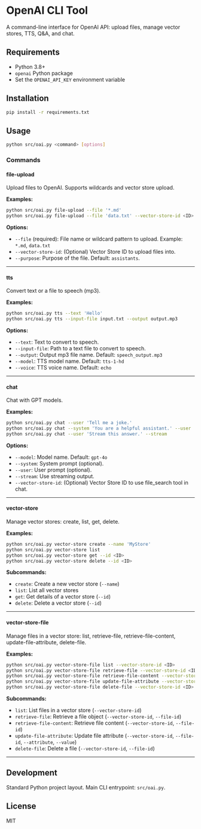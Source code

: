 # OpenAI CLI Tool

A command-line interface for OpenAI API: upload files, manage vector stores, TTS, Q&A, and chat.

## Requirements

- Python 3.8+
- `openai` Python package
- Set the `OPENAI_API_KEY` environment variable

## Installation

```bash
pip install -r requirements.txt
```

## Usage

```bash
python src/oai.py <command> [options]
```

### Commands

#### file-upload

Upload files to OpenAI. Supports wildcards and vector store upload.

**Examples:**
```bash
python src/oai.py file-upload --file '*.md'
python src/oai.py file-upload --file 'data.txt' --vector-store-id <ID>
```

**Options:**
- `--file` (required): File name or wildcard pattern to upload. Example: `*.md`, `data.txt`
- `--vector-store-id`: (Optional) Vector Store ID to upload files into.
- `--purpose`: Purpose of the file. Default: `assistants`.

---

#### tts

Convert text or a file to speech (mp3).

**Examples:**
```bash
python src/oai.py tts --text 'Hello'
python src/oai.py tts --input-file input.txt --output output.mp3
```

**Options:**
- `--text`: Text to convert to speech.
- `--input-file`: Path to a text file to convert to speech.
- `--output`: Output mp3 file name. Default: `speech_output.mp3`
- `--model`: TTS model name. Default: `tts-1-hd`
- `--voice`: TTS voice name. Default: `echo`

---

#### chat

Chat with GPT models.

**Examples:**
```bash
python src/oai.py chat --user 'Tell me a joke.'
python src/oai.py chat --system 'You are a helpful assistant.' --user 'Summarize this.'
python src/oai.py chat --user 'Stream this answer.' --stream
```

**Options:**
- `--model`: Model name. Default: `gpt-4o`
- `--system`: System prompt (optional).
- `--user`: User prompt (optional).
- `--stream`: Use streaming output.
- `--vector-store-id`: (Optional) Vector Store ID to use file_search tool in chat.

---

#### vector-store

Manage vector stores: create, list, get, delete.

**Examples:**
```bash
python src/oai.py vector-store create --name 'MyStore'
python src/oai.py vector-store list
python src/oai.py vector-store get --id <ID>
python src/oai.py vector-store delete --id <ID>
```

**Subcommands:**
- `create`: Create a new vector store (`--name`)
- `list`: List all vector stores
- `get`: Get details of a vector store (`--id`)
- `delete`: Delete a vector store (`--id`)

---

#### vector-store-file

Manage files in a vector store: list, retrieve-file, retrieve-file-content, update-file-attribute, delete-file.

**Examples:**
```bash
python src/oai.py vector-store-file list --vector-store-id <ID>
python src/oai.py vector-store-file retrieve-file --vector-store-id <ID> --file-id <FILE_ID>
python src/oai.py vector-store-file retrieve-file-content --vector-store-id <ID> --file-id <FILE_ID>
python src/oai.py vector-store-file update-file-attribute --vector-store-id <ID> --file-id <FILE_ID> --attribute metadata --value '{"key":"value"}'
python src/oai.py vector-store-file delete-file --vector-store-id <ID> --file-id <FILE_ID>
```

**Subcommands:**
- `list`: List files in a vector store (`--vector-store-id`)
- `retrieve-file`: Retrieve a file object (`--vector-store-id`, `--file-id`)
- `retrieve-file-content`: Retrieve file content (`--vector-store-id`, `--file-id`)
- `update-file-attribute`: Update file attribute (`--vector-store-id`, `--file-id`, `--attribute`, `--value`)
- `delete-file`: Delete a file (`--vector-store-id`, `--file-id`)

---

## Development

Standard Python project layout. Main CLI entrypoint: `src/oai.py`.

## License

MIT

